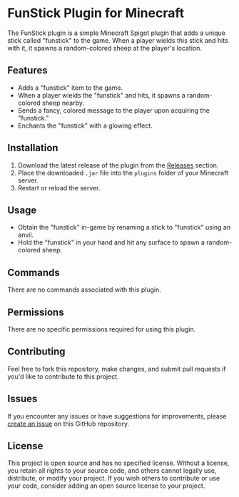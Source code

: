 # FunStick Plugin for Minecraft

The FunStick plugin is a simple Minecraft Spigot plugin that adds a unique stick called "funstick" to the game. When a player wields this stick and hits with it, it spawns a random-colored sheep at the player's location.

## Features

- Adds a "funstick" item to the game.
- When a player wields the "funstick" and hits, it spawns a random-colored sheep nearby.
- Sends a fancy, colored message to the player upon acquiring the "funstick."
- Enchants the "funstick" with a glowing effect.

## Installation

1. Download the latest release of the plugin from the [Releases](link-to-releases) section.
2. Place the downloaded `.jar` file into the `plugins` folder of your Minecraft server.
3. Restart or reload the server.

## Usage

- Obtain the "funstick" in-game by renaming a stick to "funstick" using an anvil.
- Hold the "funstick" in your hand and hit any surface to spawn a random-colored sheep.

## Commands

There are no commands associated with this plugin.

## Permissions

There are no specific permissions required for using this plugin.

## Contributing

Feel free to fork this repository, make changes, and submit pull requests if you'd like to contribute to this project.

## Issues

If you encounter any issues or have suggestions for improvements, please [create an issue](link-to-issues) on this GitHub repository.

## License

This project is open source and has no specified license. Without a license, you retain all rights to your source code, and others cannot legally use, distribute, or modify your project. If you wish others to contribute or use your code, consider adding an open source license to your project.

